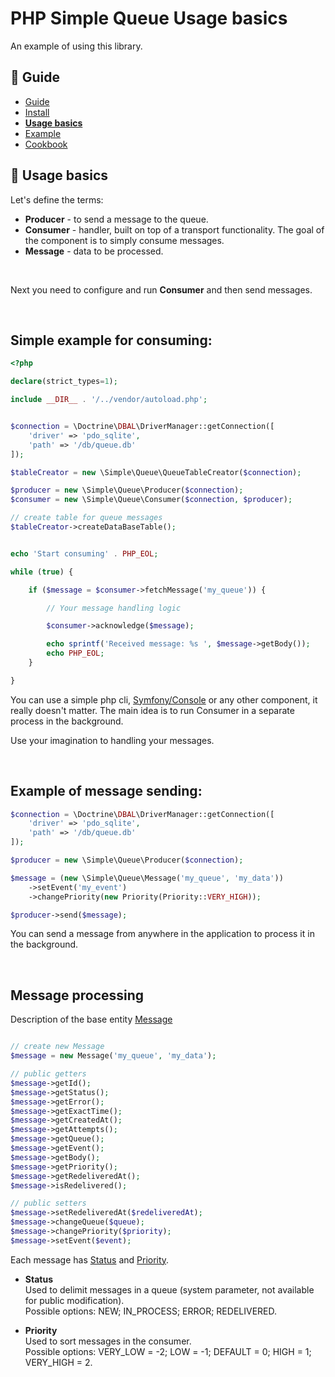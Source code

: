 PHP Simple Queue Usage basics
=============================

An example of using this library.


## :book: Guide

* [Guide](./README.md)
* [Install](./install.md)
* **[Usage basics](./usage.md)**
* [Example](./example.md)
* [Cookbook](./cookbook.md)


## :page_facing_up: Usage basics

Let's define the terms:

* **Producer** - to send a message to the queue.
* **Consumer** - handler, built on top of a transport functionality. The goal of the component is to simply consume messages.
* **Message** - data to be processed.

<br>

Next you need to configure and run **Consumer** and then send messages.

<br>

**Simple example for consuming:**
-------------------------------

```php
<?php

declare(strict_types=1);

include __DIR__ . '/../vendor/autoload.php';


$connection = \Doctrine\DBAL\DriverManager::getConnection([
    'driver' => 'pdo_sqlite',
    'path' => '/db/queue.db'
]);

$tableCreator = new \Simple\Queue\QueueTableCreator($connection);

$producer = new \Simple\Queue\Producer($connection);
$consumer = new \Simple\Queue\Consumer($connection, $producer);

// create table for queue messages
$tableCreator->createDataBaseTable();


echo 'Start consuming' . PHP_EOL;

while (true) {

    if ($message = $consumer->fetchMessage('my_queue')) {

        // Your message handling logic

        $consumer->acknowledge($message);

        echo sprintf('Received message: %s ', $message->getBody());
        echo PHP_EOL;
    }

}
```

You can use a simple php cli, [Symfony/Console](https://symfony.com/doc/current/components/console.html)
or any other component, it really doesn't matter.
The main idea is to run Consumer in a separate process in the background.


Use your imagination to handling your messages.

<br>

**Example of message sending:**
-------------------------------

```php
$connection = \Doctrine\DBAL\DriverManager::getConnection([
    'driver' => 'pdo_sqlite',
    'path' => '/db/queue.db'
]);

$producer = new \Simple\Queue\Producer($connection);

$message = (new \Simple\Queue\Message('my_queue', 'my_data'))
    ->setEvent('my_event')
    ->changePriority(new Priority(Priority::VERY_HIGH));

$producer->send($message);
```

You can send a message from anywhere in the application to process it in the background. 

<br>

**Message processing**
----------------------

Description of the base entity [Message](../../src/Message.php)

```php

// create new Message
$message = new Message('my_queue', 'my_data');

// public getters
$message->getId();
$message->getStatus();
$message->getError();
$message->getExactTime();
$message->getCreatedAt();
$message->getAttempts();
$message->getQueue();
$message->getEvent();
$message->getBody();
$message->getPriority();
$message->getRedeliveredAt();
$message->isRedelivered();

// public setters
$message->setRedeliveredAt($redeliveredAt);
$message->changeQueue($queue);
$message->changePriority($priority);
$message->setEvent($event);
```

Each message has [Status](../../src/Status.php) and [Priority](../../src/Priority.php).

* **Status** <br>
  Used to delimit messages in a queue (system parameter, not available for public modification). <br>
  Possible options: NEW; IN_PROCESS; ERROR; REDELIVERED.


* **Priority** <br>
  Used to sort messages in the consumer. <br>
  Possible options: VERY_LOW = -2; LOW = -1; DEFAULT = 0; HIGH = 1; VERY_HIGH = 2.